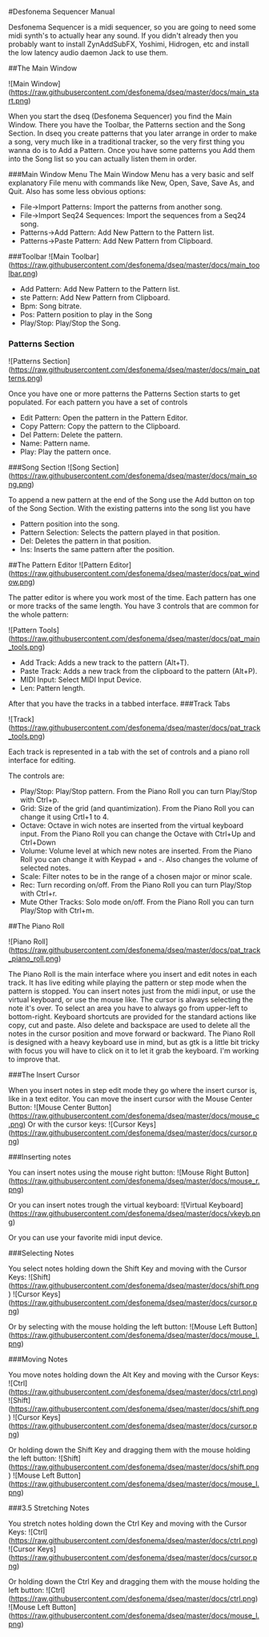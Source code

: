 #Desfonema Sequencer Manual

Desfonema Sequencer is a midi sequencer, so you are going to need some midi synth's to actually hear any sound. If you didn't already then you probably want to install ZynAddSubFX, Yoshimi, Hidrogen, etc and install the low latency audio daemon Jack to use them.


##The Main Window

![Main Window]
(https://raw.githubusercontent.com/desfonema/dseq/master/docs/main_start.png)

When you start the dseq (Desfonema Sequencer) you find the Main Window. There you have the Toolbar, the Patterns section and the Song Section. 
In dseq you create patterns that you later arrange in order to make a song, very much like in a traditional tracker, so the very first thing you wanna do is to Add a Pattern.
Once you have some patterns you Add them into the Song list so you can actually listen them in order.

###Main Window Menu
The Main Window Menu has a very basic and self explanatory File menu with commands like New, Open, Save, Save As, and Quit. Also has some less obvious options:

* File->Import Patterns: Import the patterns from another song.
* File->Import Seq24 Sequences: Import the sequences from a Seq24 song.
* Patterns->Add Pattern: Add New Pattern to the Pattern list.
* Patterns->Paste Pattern: Add New Pattern from Clipboard.

###Toolbar
![Main Toolbar]
(https://raw.githubusercontent.com/desfonema/dseq/master/docs/main_toolbar.png)

* Add Pattern: Add New Pattern to the Pattern list.
* ste Pattern: Add New Pattern from Clipboard.
* Bpm: Song bitrate.
* Pos: Pattern position to play in the Song 
* Play/Stop: Play/Stop the Song.

### Patterns Section
![Patterns Section]
(https://raw.githubusercontent.com/desfonema/dseq/master/docs/main_patterns.png)

Once you have one or more patterns the Patterns Section starts to get populated. For each pattern you have a set of controls

* Edit Pattern: Open the pattern in the Pattern Editor.
* Copy Pattern: Copy the pattern to the Clipboard.
* Del Pattern: Delete the pattern.
* Name: Pattern name.
* Play: Play the pattern once.

###Song Section
![Song Section]
(https://raw.githubusercontent.com/desfonema/dseq/master/docs/main_song.png)

To append a new pattern at the end of the Song use the Add button on top of the Song Section.
With the existing patterns into the song list you have

* Pattern position into the song.
* Pattern Selection: Selects the pattern played in that position.
* Del: Deletes the pattern in that position.
* Ins: Inserts the same pattern after the position.

##The Pattern Editor
![Pattern Editor]
(https://raw.githubusercontent.com/desfonema/dseq/master/docs/pat_window.png)

The patter editor is where you work most of the time. Each pattern has one or more tracks of the same length. You have 3 controls that are common for the whole pattern:

![Pattern Tools]
(https://raw.githubusercontent.com/desfonema/dseq/master/docs/pat_main_tools.png)

* Add Track: Adds a new track to the pattern (Alt+T).
* Paste Track: Adds a new track from the clipboard to the pattern (Alt+P).
* MIDI Input: Select MIDI Input Device.
* Len: Pattern length.

After that you have the tracks in a tabbed interface.
###Track Tabs

![Track]
(https://raw.githubusercontent.com/desfonema/dseq/master/docs/pat_track_tools.png)

Each track is represented in a tab with the set of controls and a piano roll interface for editing. 

The controls are:
* Play/Stop: Play/Stop pattern. From the Piano Roll you can turn Play/Stop with Ctrl+p.
* Grid: Size of the grid (and quantimization). From the Piano Roll you can change it using Crtl+1 to 4.
* Octave: Octave in wich notes are inserted from the virtual keyboard input. From the Piano Roll you can change the Octave with Ctrl+Up and Ctrl+Down
* Volume: Volume level at which new notes are inserted. From the Piano Roll you can change it with Keypad + and -. Also changes the volume of selected notes.
* Scale: Filter notes to be in the range of a chosen major or minor scale.
* Rec: Turn recording on/off. From the Piano Roll you can turn Play/Stop with Ctrl+r.
* Mute Other Tracks: Solo mode on/off. From the Piano Roll you can turn Play/Stop with Ctrl+m.

##The Piano Roll

![Piano Roll]
(https://raw.githubusercontent.com/desfonema/dseq/master/docs/pat_track_piano_roll.png)

The Piano Roll is the main interface where you insert and edit notes in each track. It has live editing while playing the pattern or step mode when the pattern is stopped.
You can insert notes just from the midi input, or use the virtual keyboard, or use the mouse like. The cursor is always selecting the note it's over. 
To select an area you have to always go from upper-left to bottom-right. Keyboard shortcuts are provided for the standard actions like copy, cut and paste. 
Also delete and backspace are used to delete all the notes in the cursor position and move forward or backward.
The Piano Roll is designed with a heavy keyboard use in mind, but as gtk is a little bit tricky with focus you will have to click on it to let it grab the keyboard. I'm working to improve that.

###The Insert Cursor

When you insert notes in step edit mode they go where the insert cursor is, like in a text editor. You can move the insert cursor with the Mouse Center Button:
![Mouse Center Button]
(https://raw.githubusercontent.com/desfonema/dseq/master/docs/mouse_c.png)
Or with the cursor keys:
![Cursor Keys]
(https://raw.githubusercontent.com/desfonema/dseq/master/docs/cursor.png)

###Inserting notes

You can insert notes using the mouse right button:
![Mouse Right Button]
(https://raw.githubusercontent.com/desfonema/dseq/master/docs/mouse_r.png)

Or you can insert notes trough the virtual keyboard:
![Virtual Keyboard]
(https://raw.githubusercontent.com/desfonema/dseq/master/docs/vkeyb.png)

Or you can use your favorite midi input device.

###Selecting Notes

You select notes holding down the Shift Key and moving with the Cursor Keys:
![Shift]
(https://raw.githubusercontent.com/desfonema/dseq/master/docs/shift.png)
![Cursor Keys]
(https://raw.githubusercontent.com/desfonema/dseq/master/docs/cursor.png)

Or by selecting with the mouse holding the left button:
![Mouse Left Button]
(https://raw.githubusercontent.com/desfonema/dseq/master/docs/mouse_l.png)


###Moving Notes

You move notes holding down the Alt Key and moving with the Cursor Keys:
![Ctrl]
(https://raw.githubusercontent.com/desfonema/dseq/master/docs/ctrl.png)
![Shift]
(https://raw.githubusercontent.com/desfonema/dseq/master/docs/shift.png)
![Cursor Keys]
(https://raw.githubusercontent.com/desfonema/dseq/master/docs/cursor.png)

Or holding down the Shift Key and dragging them with the mouse holding the left button:
![Shift]
(https://raw.githubusercontent.com/desfonema/dseq/master/docs/shift.png)
![Mouse Left Button]
(https://raw.githubusercontent.com/desfonema/dseq/master/docs/mouse_l.png)


###3.5 Stretching Notes

You stretch notes holding down the Ctrl Key and moving with the Cursor Keys:
![Ctrl]
(https://raw.githubusercontent.com/desfonema/dseq/master/docs/ctrl.png)
![Cursor Keys]
(https://raw.githubusercontent.com/desfonema/dseq/master/docs/cursor.png)

Or holding down the Ctrl Key and dragging them with the mouse holding the left button:
![Ctrl]
(https://raw.githubusercontent.com/desfonema/dseq/master/docs/ctrl.png)
![Mouse Left Button]
(https://raw.githubusercontent.com/desfonema/dseq/master/docs/mouse_l.png)
